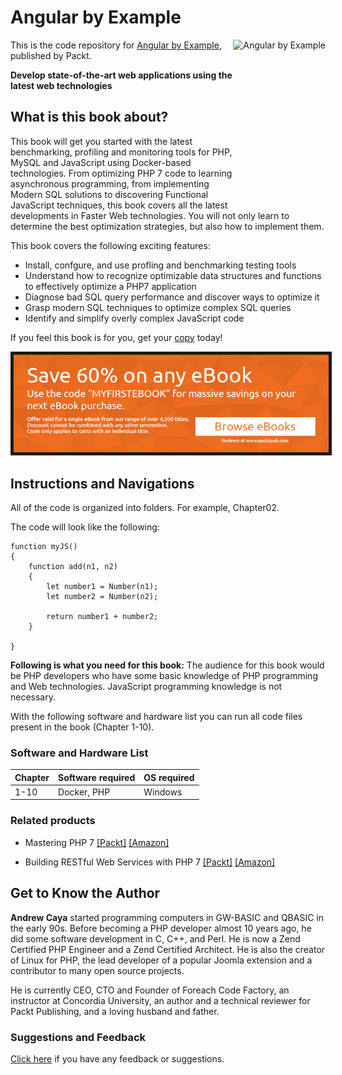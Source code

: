 # Angular by Example

<a href="https://www.packtpub.com/web-development/angular-example-third-edition?utm_source=github&utm_medium=repository&utm_campaign=9781788835176"><img src="https://dz13w8afd47il.cloudfront.net/sites/default/files/imagecache/ppv4_main_book_cover/B09551_MockupCover_New.png" alt="	Angular by Example" height="256px" align="right"></a>

This is the code repository for [Angular by Example](https://www.packtpub.com/web-development/angular-example-third-edition?utm_source=github&utm_medium=repository&utm_campaign=9781788835176), published by Packt.

**Develop state-of-the-art web applications using the latest web technologies**

## What is this book about?
This book will get you started with the latest benchmarking, profiling and monitoring tools for PHP, MySQL and JavaScript using Docker-based technologies. From optimizing PHP 7 code to learning asynchronous programming, from implementing Modern SQL solutions to discovering Functional JavaScript techniques, this book covers all the latest developments in Faster Web technologies. You will not only learn to determine the best optimization strategies, but also how to implement them. 

This book covers the following exciting features: 
* Install, confgure, and use profling and benchmarking testing tools
* Understand how to recognize optimizable data structures and functions to effectively optimize a PHP7 application
* Diagnose bad SQL query performance and discover ways to optimize it
* Grasp modern SQL techniques to optimize complex SQL queries
* Identify and simplify overly complex JavaScript code

If you feel this book is for you, get your [copy](https://www.amazon.com/dp/1788392213) today!

<a href="https://www.packtpub.com/?utm_source=github&utm_medium=banner&utm_campaign=GitHubBanner"><img src="https://raw.githubusercontent.com/PacktPublishing/GitHub/master/GitHub.png" 
alt="https://www.packtpub.com/" border="5" /></a>


## Instructions and Navigations
All of the code is organized into folders. For example, Chapter02.

The code will look like the following:
```
function myJS()
{
    function add(n1, n2)
    {
        let number1 = Number(n1);
        let number2 = Number(n2);

        return number1 + number2;
    }

}
```

**Following is what you need for this book:**
The audience for this book would be PHP developers who have some basic knowledge of PHP programming and Web technologies. JavaScript programming knowledge is not necessary.

With the following software and hardware list you can run all code files present in the book (Chapter 1-10).

### Software and Hardware List

| Chapter  | Software required                   | OS required                        |
| -------- | ------------------------------------| -----------------------------------|
| 1-10     | Docker, PHP                          | Windows                           |



### Related products <Paste books from the Other books you may enjoy section>
* Mastering PHP 7 [[Packt]](https://www.packtpub.com/application-development/mastering-php-7?utm_source=github&utm_medium=repository&utm_campaign=9781785882814) [[Amazon]](https://www.amazon.com/dp/1785882813)

* Building RESTful Web Services with PHP 7 [[Packt]](https://www.packtpub.com/application-development/building-restful-web-services-php-7?utm_source=github&utm_medium=repository&utm_campaign=9781787127746) [[Amazon]](https://www.amazon.com/dp/1787127745)

## Get to Know the Author
**Andrew Caya** started programming computers in GW-BASIC and QBASIC in the early 90s. Before becoming a PHP developer almost 10 years ago, he did some software development in C, C++, and Perl. He is now a Zend Certified PHP Engineer and a Zend Certified Architect. He is also the creator of Linux for PHP, the lead developer of a popular Joomla extension and a contributor to many open source projects.

He is currently CEO, CTO and Founder of Foreach Code Factory, an instructor at Concordia University, an author and a technical reviewer for Packt Publishing, and a loving husband and father.


### Suggestions and Feedback
[Click here](https://docs.google.com/forms/d/e/1FAIpQLSdy7dATC6QmEL81FIUuymZ0Wy9vH1jHkvpY57OiMeKGqib_Ow/viewform) if you have any feedback or suggestions.
